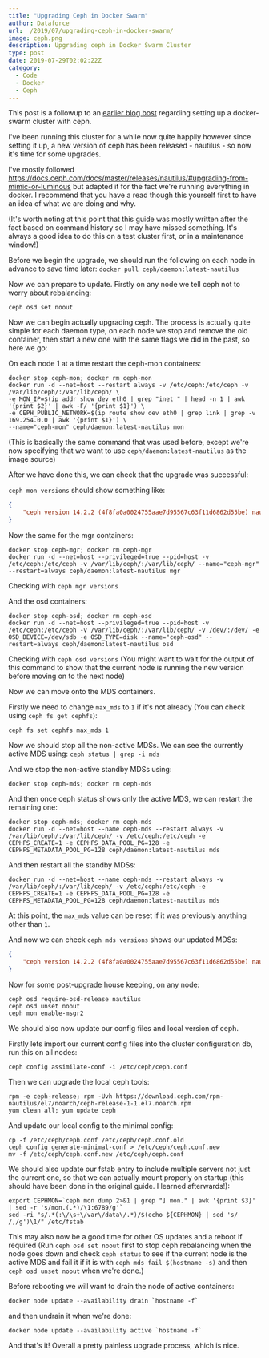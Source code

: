 ```yaml
---
title: "Upgrading Ceph in Docker Swarm"
author: Dataforce
url:  /2019/07/upgrading-ceph-in-docker-swarm/
image: ceph.png
description: Upgrading ceph in Docker Swarm Cluster
type: post
date: 2019-07-29T02:02:22Z
category:
  - Code
  - Docker
  - Ceph
---
```


This post is a followup to an [earlier blog bost](/2019/02/docker-swarm-with-ceph/) regarding setting up a docker-swarm cluster with ceph.

I've been running this cluster for a while now quite happily however since setting it up, a new version of ceph has been released - nautilus - so now it's time for some upgrades.


I've mostly followed https://docs.ceph.com/docs/master/releases/nautilus/#upgrading-from-mimic-or-luminous but adapted it for the fact we're running everything in docker. I recommend that you have a read though this yourself first to have an idea of what we are doing and why.

(It's worth noting at this point that this guide was mostly written after the fact based on command history so I may have missed something. It's always a good idea to do this on a test cluster first, or in a maintenance window!)


Before we begin the upgrade, we should run the following on each node in advance to save time later: `docker pull ceph/daemon:latest-nautilus`

Now we can prepare to update. Firstly on any node we tell ceph not to worry about rebalancing:
```shell
ceph osd set noout
```

Now we can begin actually upgrading ceph. The process is actually quite simple for each daemon type, on each node we stop and remove the old container, then start a new one with the same flags we did in the past, so here we go:

On each node 1 at a time restart the ceph-mon containers:
```shell
docker stop ceph-mon; docker rm ceph-mon
docker run -d --net=host --restart always -v /etc/ceph:/etc/ceph -v /var/lib/ceph/:/var/lib/ceph/ \
-e MON_IP=$(ip addr show dev eth0 | grep "inet " | head -n 1 | awk '{print $2}' | awk -F/ '{print $1}') \
-e CEPH_PUBLIC_NETWORK=$(ip route show dev eth0 | grep link | grep -v 169.254.0.0 | awk '{print $1}') \
--name="ceph-mon" ceph/daemon:latest-nautilus mon
```
(This is basically the same command that was used before, except we're now specifying that we want to use `ceph/daemon:latest-nautilus` as the image source)


After we have done this, we can check that the upgrade was successful:

`ceph mon versions` should show something like:
```json
{
    "ceph version 14.2.2 (4f8fa0a0024755aae7d95567c63f11d6862d55be) nautilus (stable)": 3
}
```

Now the same for the mgr containers:
```shell
docker stop ceph-mgr; docker rm ceph-mgr
docker run -d --net=host --privileged=true --pid=host -v /etc/ceph:/etc/ceph -v /var/lib/ceph/:/var/lib/ceph/ --name="ceph-mgr" --restart=always ceph/daemon:latest-nautilus mgr
```
Checking with `ceph mgr versions`

And the osd containers:
```shell
docker stop ceph-osd; docker rm ceph-osd
docker run -d --net=host --privileged=true --pid=host -v /etc/ceph:/etc/ceph -v /var/lib/ceph/:/var/lib/ceph/ -v /dev/:/dev/ -e OSD_DEVICE=/dev/sdb -e OSD_TYPE=disk --name="ceph-osd" --restart=always ceph/daemon:latest-nautilus osd
```
Checking with `ceph osd versions` (You might want to wait for the output of this command to show that the current node is running the new version before moving on to the next node)


Now we can move onto the MDS containers.

Firstly we need to change `max_mds` to `1` if it's not already (You can check using `ceph fs get cephfs`):
```shell
ceph fs set cephfs max_mds 1
```

Now we should stop all the non-active MDSs. We can see the currently active MDS using: `ceph status | grep -i mds`

And we stop the non-active standby MDSs using:

```shell
docker stop ceph-mds; docker rm ceph-mds
```

And then once ceph status shows only the active MDS, we can restart the remaining one:

```shell
docker stop ceph-mds; docker rm ceph-mds
docker run -d --net=host --name ceph-mds --restart always -v /var/lib/ceph/:/var/lib/ceph/ -v /etc/ceph:/etc/ceph -e CEPHFS_CREATE=1 -e CEPHFS_DATA_POOL_PG=128 -e CEPHFS_METADATA_POOL_PG=128 ceph/daemon:latest-nautilus mds
```

And then restart all the standby MDSs:
```shell
docker run -d --net=host --name ceph-mds --restart always -v /var/lib/ceph/:/var/lib/ceph/ -v /etc/ceph:/etc/ceph -e CEPHFS_CREATE=1 -e CEPHFS_DATA_POOL_PG=128 -e CEPHFS_METADATA_POOL_PG=128 ceph/daemon:latest-nautilus mds
```

At this point, the `max_mds` value can be reset if it was previously anything other than `1`.

And now we can check `ceph mds versions` shows our updated MDSs:
```json
{
    "ceph version 14.2.2 (4f8fa0a0024755aae7d95567c63f11d6862d55be) nautilus (stable)": 3
}
```


Now for some post-upgrade house keeping, on any node:
```shell
ceph osd require-osd-release nautilus
ceph osd unset noout
ceph mon enable-msgr2
```

We should also now update our config files and local version of ceph.

Firstly lets import our current config files into the cluster configuration db, run this on all nodes:
```shell
ceph config assimilate-conf -i /etc/ceph/ceph.conf
```

Then we can upgrade the local ceph tools:
```shell
rpm -e ceph-release; rpm -Uvh https://download.ceph.com/rpm-nautilus/el7/noarch/ceph-release-1-1.el7.noarch.rpm
yum clean all; yum update ceph
```

And update our local config to the minimal config:
```shell
cp -f /etc/ceph/ceph.conf /etc/ceph/ceph.conf.old
ceph config generate-minimal-conf > /etc/ceph/ceph.conf.new
mv -f /etc/ceph/ceph.conf.new /etc/ceph/ceph.conf
```

We should also update our fstab entry to include multiple servers not just the current one, so that we can actually mount properly on startup (this should have been done in the original guide. I learned afterwards!):
```shell
export CEPHMON=`ceph mon dump 2>&1 | grep "] mon." | awk '{print $3}' | sed -r 's/mon.(.*)/\1:6789/g'`
sed -ri "s/.*(:\/\s+\/var\/data\/.*)/$(echo ${CEPHMON} | sed 's/ /,/g')\1/" /etc/fstab
```

This may also now be a good time for other OS updates and a reboot if required (Run `ceph osd set noout` first to stop ceph rebalancing when the node goes down and check `ceph status` to see if the current node is the active MDS and fail it if it is with `ceph mds fail $(hostname -s)` and then `ceph osd unset noout` when we're done.)

Before rebooting we will want to drain the node of active containers:
```shell
docker node update --availability drain `hostname -f`
```

and then undrain it when we're done:
```shell
docker node update --availability active `hostname -f`
```


And that's it! Overall a pretty painless upgrade process, which is nice.
